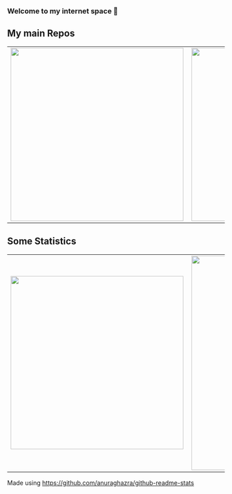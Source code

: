 ### Welcome to my internet space 👋

## My main Repos ##
<center>
<table>
    <tr>
        <td><img width="400px" align="left" src="https://github-readme-stats.vercel.app/api/pin?username=arthurtuio&repo=streamlit-heroku-python-br2020&hide=html&layout=compact&theme=dracula" /></td>
		<td><img width="400px" align="left" src="https://github-readme-stats.vercel.app/api/pin?username=arthurtuio&repo=arthurtuio_webpage&hide=html&layout=compact&theme=dracula" /></td>
    </tr>
</table>
</center>

## Some Statistics ##

<center>
<table>
    <tr>
        <td><img width="400px" align="left" src="https://github-readme-stats.vercel.app/api/top-langs/?username=arthurtuio&hide=html&layout=compact&theme=dracula" /></td>
        <td><img width="495px" align="left" src="https://github-readme-stats.vercel.app/api?username=arthurtuio&theme=dracula"/></td>
		<!-- <td><img width="495px" align="left" src="https://github-readme-stats.vercel.app/api/wakatime/?username=arthurtuio&theme=dracula"/></td> -->
    </tr>
</table>
</center>

Made using https://github.com/anuraghazra/github-readme-stats

<!-- <p align="center">
	<a href="https://github.com/arthurtuio"><img src="imgs/Octicons-mark-github.svg" alt="GitHub"></a>
	<a href="https://twitter.com/tuiohdell"><img src="imgs/twitter.svg" alt="Twitter"></a>
	<a href="https://www.linkedin.com/in/arthurdellantonia"><img src="imgs/linkedin.svg" alt="LinkedIn"></a>
</p> -->


<!--
**arthurtuio/arthurtuio** is a ✨ _special_ ✨ repository because its `README.md` (this file) appears on your GitHub profile.

Here are some ideas to get you started:

- 🔭 I’m currently working on ...
- 🌱 I’m currently learning ...
- 👯 I’m looking to collaborate on ...
- 🤔 I’m looking for help with ...
- 💬 Ask me about ...
- 📫 How to reach me: ...
- 😄 Pronouns: ...
- ⚡ Fun fact: ...
-->
